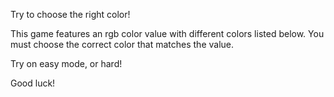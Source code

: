 Try to choose the right color! 

This game features an rgb color value with different colors listed below. You must choose the correct color that matches the value.

Try on easy mode, or hard!

Good luck!
